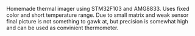 Homemade thermal imager using STM32F103 and AMG8833. Uses fixed color and short temperature range. 
Due to small matrix and weak sensor final picture is not something to gawk at, but precision is somewhat high and can be used as convinient thermometer. 
